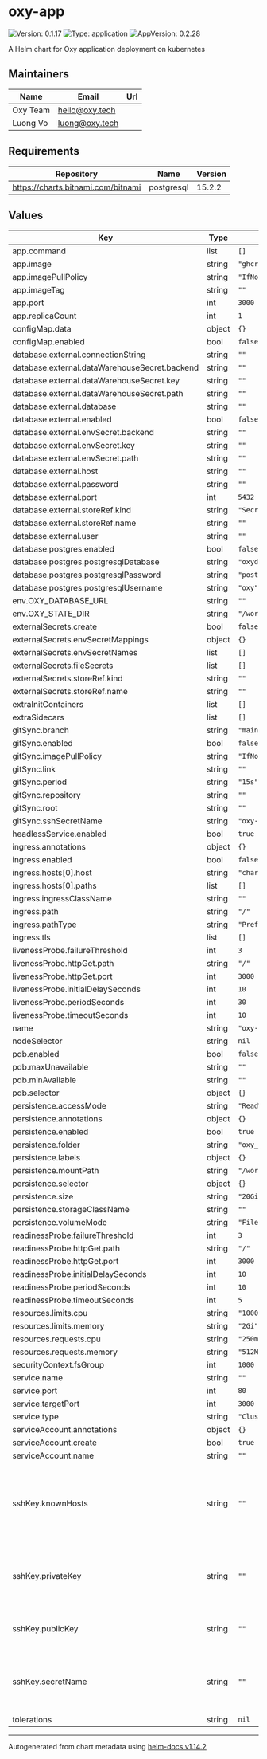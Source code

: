 # oxy-app

![Version: 0.1.17](https://img.shields.io/badge/Version-0.1.17-informational?style=flat-square) ![Type: application](https://img.shields.io/badge/Type-application-informational?style=flat-square) ![AppVersion: 0.2.28](https://img.shields.io/badge/AppVersion-0.2.28-informational?style=flat-square)

A Helm chart for Oxy application deployment on kubernetes

## Maintainers

| Name | Email | Url |
| ---- | ------ | --- |
| Oxy Team | <hello@oxy.tech> |  |
| Luong Vo | <luong@oxy.tech> |  |

## Requirements

| Repository | Name | Version |
|------------|------|---------|
| https://charts.bitnami.com/bitnami | postgresql | 15.2.2 |

## Values

| Key | Type | Default | Description |
|-----|------|---------|-------------|
| app.command | list | `[]` |  |
| app.image | string | `"ghcr.io/oxy-hq/oxy"` |  |
| app.imagePullPolicy | string | `"IfNotPresent"` |  |
| app.imageTag | string | `""` |  |
| app.port | int | `3000` |  |
| app.replicaCount | int | `1` |  |
| configMap.data | object | `{}` |  |
| configMap.enabled | bool | `false` |  |
| database.external.connectionString | string | `""` |  |
| database.external.dataWarehouseSecret.backend | string | `""` |  |
| database.external.dataWarehouseSecret.key | string | `""` |  |
| database.external.dataWarehouseSecret.path | string | `""` |  |
| database.external.database | string | `""` |  |
| database.external.enabled | bool | `false` |  |
| database.external.envSecret.backend | string | `""` |  |
| database.external.envSecret.key | string | `""` |  |
| database.external.envSecret.path | string | `""` |  |
| database.external.host | string | `""` |  |
| database.external.password | string | `""` |  |
| database.external.port | int | `5432` |  |
| database.external.storeRef.kind | string | `"SecretStore"` |  |
| database.external.storeRef.name | string | `""` |  |
| database.external.user | string | `""` |  |
| database.postgres.enabled | bool | `false` |  |
| database.postgres.postgresqlDatabase | string | `"oxydb"` |  |
| database.postgres.postgresqlPassword | string | `"postgres"` |  |
| database.postgres.postgresqlUsername | string | `"oxy"` |  |
| env.OXY_DATABASE_URL | string | `""` |  |
| env.OXY_STATE_DIR | string | `"/workspace/oxy_data"` |  |
| externalSecrets.create | bool | `false` |  |
| externalSecrets.envSecretMappings | object | `{}` |  |
| externalSecrets.envSecretNames | list | `[]` |  |
| externalSecrets.fileSecrets | list | `[]` |  |
| externalSecrets.storeRef.kind | string | `""` |  |
| externalSecrets.storeRef.name | string | `""` |  |
| extraInitContainers | list | `[]` |  |
| extraSidecars | list | `[]` |  |
| gitSync.branch | string | `"main"` |  |
| gitSync.enabled | bool | `false` |  |
| gitSync.imagePullPolicy | string | `"IfNotPresent"` |  |
| gitSync.link | string | `""` |  |
| gitSync.period | string | `"15s"` |  |
| gitSync.repository | string | `""` |  |
| gitSync.root | string | `""` |  |
| gitSync.sshSecretName | string | `"oxy-git-ssh"` |  |
| headlessService.enabled | bool | `true` |  |
| ingress.annotations | object | `{}` |  |
| ingress.enabled | bool | `false` |  |
| ingress.hosts[0].host | string | `"chart-example.local"` |  |
| ingress.hosts[0].paths | list | `[]` |  |
| ingress.ingressClassName | string | `""` |  |
| ingress.path | string | `"/"` |  |
| ingress.pathType | string | `"Prefix"` |  |
| ingress.tls | list | `[]` |  |
| livenessProbe.failureThreshold | int | `3` |  |
| livenessProbe.httpGet.path | string | `"/"` |  |
| livenessProbe.httpGet.port | int | `3000` |  |
| livenessProbe.initialDelaySeconds | int | `10` |  |
| livenessProbe.periodSeconds | int | `30` |  |
| livenessProbe.timeoutSeconds | int | `10` |  |
| name | string | `"oxy-app"` |  |
| nodeSelector | string | `nil` |  |
| pdb.enabled | bool | `false` |  |
| pdb.maxUnavailable | string | `""` |  |
| pdb.minAvailable | string | `""` |  |
| pdb.selector | object | `{}` |  |
| persistence.accessMode | string | `"ReadWriteOnce"` |  |
| persistence.annotations | object | `{}` |  |
| persistence.enabled | bool | `true` |  |
| persistence.folder | string | `"oxy_data"` |  |
| persistence.labels | object | `{}` |  |
| persistence.mountPath | string | `"/workspace"` |  |
| persistence.selector | object | `{}` |  |
| persistence.size | string | `"20Gi"` |  |
| persistence.storageClassName | string | `""` |  |
| persistence.volumeMode | string | `"Filesystem"` |  |
| readinessProbe.failureThreshold | int | `3` |  |
| readinessProbe.httpGet.path | string | `"/"` |  |
| readinessProbe.httpGet.port | int | `3000` |  |
| readinessProbe.initialDelaySeconds | int | `10` |  |
| readinessProbe.periodSeconds | int | `10` |  |
| readinessProbe.timeoutSeconds | int | `5` |  |
| resources.limits.cpu | string | `"1000m"` |  |
| resources.limits.memory | string | `"2Gi"` |  |
| resources.requests.cpu | string | `"250m"` |  |
| resources.requests.memory | string | `"512Mi"` |  |
| securityContext.fsGroup | int | `1000` |  |
| service.name | string | `""` |  |
| service.port | int | `80` |  |
| service.targetPort | int | `3000` |  |
| service.type | string | `"ClusterIP"` |  |
| serviceAccount.annotations | object | `{}` |  |
| serviceAccount.create | bool | `true` |  |
| serviceAccount.name | string | `""` |  |
| sshKey.knownHosts | string | `""` | known_hosts file content for SSH host verification (optional). If empty, the chart will create a minimal known_hosts that accepts GitHub, GitLab, and Bitbucket |
| sshKey.privateKey | string | `""` | SSH private key for git operations. If provided, a Kubernetes Secret will be created. For production, use external secrets instead. |
| sshKey.publicKey | string | `""` | SSH public key for git operations. Optional, used for documentation purposes. |
| sshKey.secretName | string | `""` | Optional: specify a secret name where SSH keys will be stored. If not specified, defaults to gitSync.sshSecretName. |
| tolerations | string | `nil` |  |

----------------------------------------------
Autogenerated from chart metadata using [helm-docs v1.14.2](https://github.com/norwoodj/helm-docs/releases/v1.14.2)
